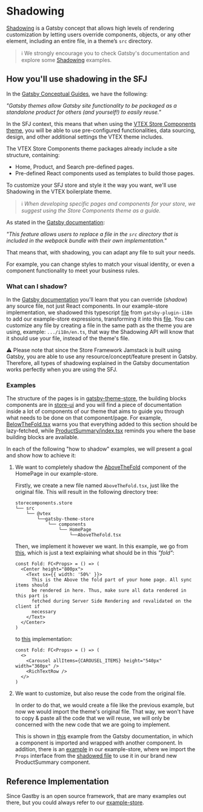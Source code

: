 # Shadowing
[Shadowing](https://www.gatsbyjs.com/docs/conceptual/how-shadowing-works/) is a Gatsby concept that allows high levels of rendering customization by letting users override components, objects, or any other element, including an entire file, in a theme’s `src` directory.

>ℹ️ We strongly encourage you to check Gatsby's documentation and explore some [Shadowing](https://www.gatsbyjs.com/docs/how-to/plugins-and-themes/shadowing/) examples.
## How you'll use shadowing in the SFJ
In the [Gatsby Conceptual Guides](https://www.gatsbyjs.com/docs/conceptual/plugins-themes-and-starters/), we have the following:

*"Gatsby themes allow Gatsby site functionality to be packaged as a standalone product for others (and yourself!) to easily reuse."*

In the SFJ context, this means that when using the [VTEX Store Components theme](https://github.com/vtex-sites/storecomponents.store), you will be able to use pre-configured functionalities, data sourcing, design, and other additional settings the VTEX theme includes.

The VTEX Store Components theme packages already include a site structure, containing:

- Home, Product, and Search pre-defined pages.
- Pre-defined React components used as templates to build those pages.

To customize your SFJ store and style it the way you want, we'll use Shadowing in the VTEX boilerplate theme. 

>ℹ️ *When developing specific pages and components for your store, we suggest using the Store Components theme as a guide.*

As stated in the [Gatsby documentation](https://www.gatsbyjs.com/docs/how-to/plugins-and-themes/shadowing/): 

*"This feature allows users to replace a file in the `src` directory that is included in the webpack bundle with their own implementation."*

That means that, with shadowing, you can adapt any file to suit your needs.

For example, you can change styles to match your visual identity, or even a component functionality to meet your business rules.

### What can I shadow?
In the [Gatsby documentation](https://www.gatsbyjs.com/docs/how-to/plugins-and-themes/shadowing/#any-source-file-is-shadowable) you'll learn that you can override (_shadow_) any source file, not just React components. In our example-store implementation, we shadowed this typescript [file](https://github.com/vtex/faststore/blob/master/packages/gatsby-plugin-i18n/src/i18n/en.ts) from `gatsby-plugin-i18n` to add our example-store expressions, transforming it into this [file](https://github.com/vtex-sites/storecomponents.store/blob/master/src/%40vtex/gatsby-plugin-i18n/i18n/en.ts). You can customize any file by creating a file in the same path as the theme you are using, example: `.../i18n/en.ts`, that way the Shadowing API will know that it should use your file, instead of the theme's file.

:warning: Please note that since the Store Framework Jamstack is built using Gatsby, you are able to use any resource/concept/feature present in Gatsby. Therefore, all types of shadowing explained in the Gatsby documentation works perfectly when you are using the SFJ.

### Examples
The structure of the pages is in [gatsby-theme-store](https://github.com/vtex/faststore/tree/master/packages/gatsby-theme-store), the building blocks components are in [store-ui](https://github.com/vtex/faststore/tree/master/packages/store-ui/src) and you will find a piece of documentation inside a lot of components of our theme that aims to guide you through what needs to be done on that component/page. For example, [BelowTheFold.tsx](https://github.com/vtex/faststore/blob/master/packages/gatsby-theme-store/src/components/ProductPage/BelowTheFold.tsx) warns you that everything added to this section should be lazy-fetched, while [ProductSummary/index.tsx](https://github.com/vtex/faststore/blob/master/packages/gatsby-theme-store/src/components/ProductSummary/index.tsx) reminds you where the base building blocks are available.

In each of the following "how to shadow" examples, we will present a goal and show how to achieve it:

1. We want to completely shadow the [AboveTheFold](https://github.com/vtex/faststore/blob/master/packages/gatsby-theme-store/src/components/HomePage/AboveTheFold.tsx) component of the HomePage in our example-store.

    Firstly, we create a new file named `AboveTheFold.tsx`, just like the original file. This will result in the following directory tree:
    ```
    storecomponents.store
    └── src
        └── @vtex
            └──gatsby-theme-store
                └── components
                    └── HomePage
                        └──AboveTheFold.tsx
    ```
    Then, we implement it however we want. In this example, we go from [this](https://github.com/vtex/faststore/blob/master/packages/gatsby-theme-store/src/components/HomePage/AboveTheFold.tsx), which is just a text explaining what should be in this _"fold"_:
    ```
    const Fold: FC<Props> = () => (
      <Center height="800px">
        <Text sx={{ width: '50%' }}>
          This is the Above the fold part of your home page. All sync items should
          be rendered in here. Thus, make sure all data rendered in this part is
          fetched during Server Side Rendering and revalidated on the client if
          necessary
        </Text>
      </Center>
    )
    ```
    to [this](https://github.com/vtex-sites/storecomponents.store/blob/master/src/%40vtex/gatsby-theme-store/components/HomePage/AboveTheFold.tsx) implementation:
    ```
    const Fold: FC<Props> = () => (
      <>
        <Carousel allItems={CAROUSEL_ITEMS} height="540px" width="360px" />
        <RichTextRow />
      </>
    )
    ```

2. We want to customize, but also reuse the code from the original file.

    In order to do that, we would create a file like the previous example, but now we would import the theme's original file. That way, we won't have to copy & paste all the code that we will reuse, we will only be concerned with the new code that we are going to implement.

    This is shown in [this](https://www.gatsbyjs.com/docs/how-to/plugins-and-themes/shadowing/#importing-the-shadowed-component) example from the Gatsby documentation, in which a component is imported and wrapped with another component. 
    In addition, there is an [example](https://github.com/vtex-sites/storecomponents.store/blob/master/src/%40vtex/gatsby-theme-store/components/ProductSummary/index.tsx) in our example-store, where we import the `Props` interface from the [shadowed file](https://github.com/vtex/faststore/blob/master/packages/gatsby-theme-store/src/components/ProductSummary/index.tsx) to use it in our brand new ProductSummary component.

## Reference Implementation
Since Gastby is an open source framework, that are many examples out there, but you could always refer to our [example-store](https://github.com/vtex-sites/storecomponents.store).
